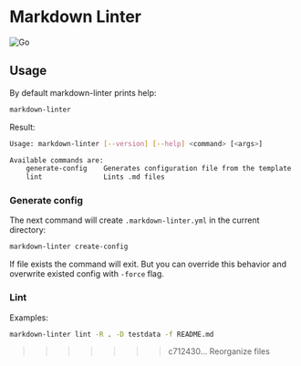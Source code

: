 # Markdown Linter

![Go](https://github.com/markdown-linter/markdown-linter/workflows/Go/badge.svg?branch=master)

## Usage

By default markdown-linter prints help:

```bash
markdown-linter
```

Result:

```bash
Usage: markdown-linter [--version] [--help] <command> [<args>]

Available commands are:
    generate-config    Generates configuration file from the template
    lint               Lints .md files
```

### Generate config

The next command will create `.markdown-linter.yml` in the current directory:

```bash
markdown-linter create-config
```

If file exists the command will exit. But you can override this behavior and
overwrite existed config with `-force` flag.

### Lint

Examples:

```bash
markdown-linter lint -R . -D testdata -f README.md
```
>>>>>>> c712430... Reorganize files
